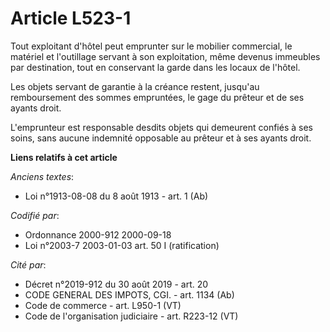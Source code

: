# Article L523-1

Tout exploitant d'hôtel peut emprunter sur le mobilier commercial, le matériel et l'outillage servant à son exploitation,
même devenus immeubles par destination, tout en conservant la garde dans les locaux de l'hôtel.

Les objets servant de garantie à la créance restent, jusqu'au remboursement des sommes empruntées, le gage du prêteur et de
ses ayants droit.

L'emprunteur est responsable desdits objets qui demeurent confiés à ses soins, sans aucune indemnité opposable au prêteur et
à ses ayants droit.

**Liens relatifs à cet article**

_Anciens textes_:

  - Loi n°1913-08-08 du 8 août 1913 - art. 1 (Ab)

_Codifié par_:

  - Ordonnance 2000-912 2000-09-18
  - Loi n°2003-7 2003-01-03 art. 50 I (ratification)

_Cité par_:

  - Décret n°2019-912 du 30 août 2019 - art. 20
  - CODE GENERAL DES IMPOTS, CGI. - art. 1134 (Ab)
  - Code de commerce - art. L950-1 (VT)
  - Code de l'organisation judiciaire - art. R223-12 (VT)
